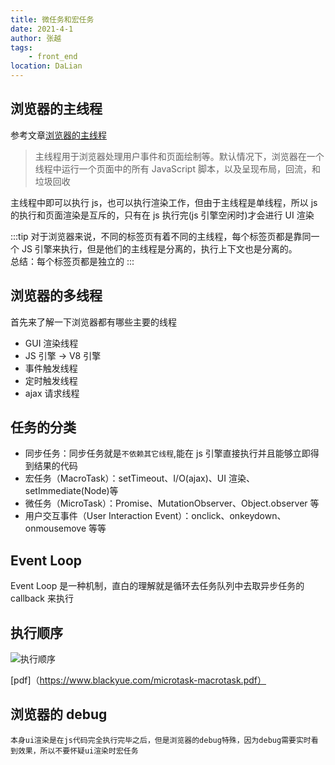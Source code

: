 ```yaml
---
title: 微任务和宏任务
date: 2021-4-1
author: 张越
tags:
    - front_end
location: DaLian
---
```


## 浏览器的主线程

参考文章[浏览器的主线程](https://developer.mozilla.org/zh-CN/docs/Glossary/Main_thread)

> 主线程用于浏览器处理用户事件和页面绘制等。默认情况下，浏览器在一个线程中运行一个页面中的所有 JavaScript 脚本，以及呈现布局，回流，和垃圾回收

主线程中即可以执行 js，也可以执行渲染工作，但由于主线程是单线程，所以 js 的执行和页面渲染是互斥的，只有在 js 执行完(js 引擎空闲时)才会进行 UI 渲染

:::tip
对于浏览器来说，不同的标签页有着不同的主线程，每个标签页都是靠同一个 JS 引擎来执行，但是他们的主线程是分离的，执行上下文也是分离的。  
总结：每个标签页都是独立的
:::

## 浏览器的多线程

首先来了解一下浏览器都有哪些主要的线程

-   GUI 渲染线程
-   JS 引擎 -> V8 引擎
-   事件触发线程
-   定时触发线程
-   ajax 请求线程

## 任务的分类

-   同步任务：同步任务就是`不依赖其它线程`,能在 js 引擎直接执行并且能够立即得到结果的代码
-   宏任务（MacroTask）：setTimeout、I/O(ajax)、UI 渲染、setImmediate(Node)等
-   微任务（MicroTask）：Promise、MutationObserver、Object.observer 等
-   用户交互事件（User Interaction Event）：onclick、onkeydown、onmousemove 等等

## Event Loop

Event Loop 是一种机制，直白的理解就是循环去任务队列中去取异步任务的 callback 来执行

## 执行顺序

![执行顺序](https://www.blackyue.com/microtask-macrotask.png)

[pdf]（https://www.blackyue.com/microtask-macrotask.pdf）

## 浏览器的 debug

`本身ui渲染是在js代码完全执行完毕之后，但是浏览器的debug特殊，因为debug需要实时看到效果，所以不要怀疑ui渲染时宏任务`
